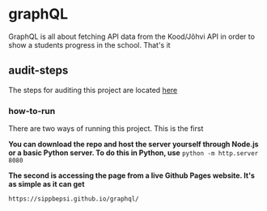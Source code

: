 # graphQL
GraphQL is all about fetching API data from the Kood/Jõhvi API in order to show a students progress in the school. That's it
## audit-steps
The steps for auditing this project are located [here](https://github.com/01-edu/public/tree/master/subjects/graphql/audit)
### how-to-run
There are two ways of running this project. This is the first

**You can download the repo and host the server yourself through Node.js or a basic Python server. To do this in Python, use**
```python -m http.server 8080```

**The second is accessing the page from a live Github Pages website. It's as simple as it can get**

```https://sippbepsi.github.io/graphql/```
